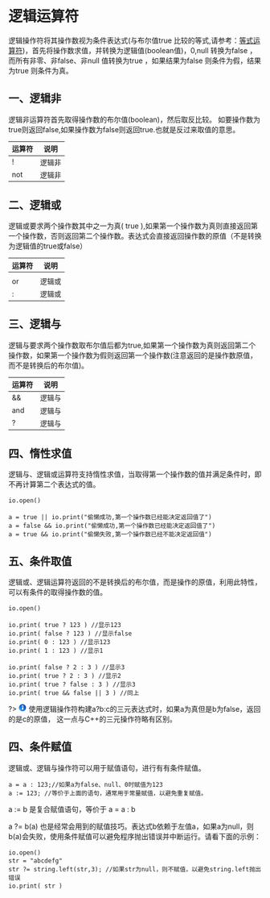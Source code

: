 # 逻辑运算符

 逻辑操作符将其操作数视为条件表达式(与布尔值true 比较的等式,请参考：[等式运算符](the%20language/operator/eq))，首先将操作数求值，并转换为逻辑值(boolean值)，0,null 转换为false ，而所有非零、非false、非null 值转换为true ，如果结果为false 则条件为假，结果为true 则条件为真。

## 一、逻辑非

逻辑非运算符首先取得操作数的布尔值(boolean)，然后取反比较。
如要操作数为true则返回false,如果操作数为false则返回true.也就是反过来取值的意思。

|  运算符 |  说明 |
| --- | --- |
| ! |  逻辑非 |
| not |  逻辑非 |

## 二、逻辑或

逻辑或要求两个操作数其中之一为真( true ),如果第一个操作数为真则直接返回第一个操作数，否则返回第二个操作数。表达式会直接返回操作数的原值（不是转换为逻辑值的true或false）

|  运算符 |  说明 |
| --- | --- |
| || |  逻辑或 |
| or |  逻辑或 |
| : |  逻辑或 |

## 三、逻辑与

逻辑与要求两个操作数取布尔值后都为true,如果第一个操作数为真则返回第二个操作数，如果第一个操作数为假则返回第一个操作数(注意返回的是操作数原值，而不是转换后的布尔值)。

|  运算符 |  说明 |
| --- | --- |
|  && |  逻辑与 |
| and |  逻辑与 |
| ? |  逻辑与 |

## 四、惰性求值

逻辑与、逻辑或运算符支持惰性求值，当取得第一个操作数的值并满足条件时，即不再计算第二个表达式的值。

``` aau
io.open()

a = true || io.print("偷懒成功,第一个操作数已经能决定返回值了")
a = false && io.print("偷懒成功,第一个操作数已经能决定返回值了")
a = true && io.print("偷懒失败,第一个操作数已经不能决定返回值")
```

## 五、条件取值

逻辑或、逻辑运算符返回的不是转换后的布尔值，而是操作的原值，利用此特性，可以有条件的取得操作数的值。

``` aau
io.open()

io.print( true ? 123 ) //显示123
io.print( false ? 123 ) //显示false
io.print( 0 : 123 ) //显示123
io.print( 1 : 123 ) //显示1

io.print( false ? 2 : 3 ) //显示3
io.print( true ? 2 : 3 ) //显示2
io.print( true ? false : 3 ) //显示3
io.print( true && false || 3 ) //同上
```

?> ![](../../icon/info.gif) 使用逻辑操作符构建a?b:c的三元表达式时，如果a为真但是b为false，返回的是c的原值，
  这一点与C++的三元操作符略有区别。

## 四、条件赋值

逻辑或、逻辑与操作符可以用于赋值语句，进行有有条件赋值。

``` aau
a = a : 123;//如果a为false、null、0时赋值为123
a := 123; //等价于上面的语句，通常用于常量赋值，以避免重复赋值。
```

a := b 是复合赋值语句，等价于 a = a : b

a ?= b(a) 也是经常会用到的赋值技巧。表达式b依赖于左值a，如果a为null，则b(a)会失败，使用条件赋值可以避免程序抛出错误并中断运行。请看下面的示例：

``` aau
io.open()
str = "abcdefg"
str ?= string.left(str,3); //如果str为null，则不赋值，以避免string.left抛出错误
io.print( str )
```
